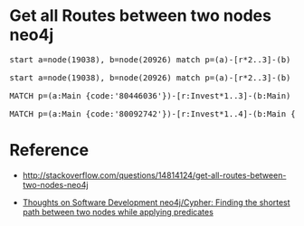 # Get all Routes between two nodes neo4j

<pre>
start a=node(19038), b=node(20926) match p=(a)-[r*2..3]-(b) where not((a)--(b)) with p, relationships(p) as rcoll return p, reduce(totalAmount=0.0, x in rcoll| totalAmount + toFloat(x.amount)) as t order by t DESC

start a=node(19038), b=node(20926) match p=(a)-[r*2..3]-(b) where not((a)--(b)) with p, relationships(p) as rcoll return p, length(rcoll) as t order by t DESC

MATCH p=(a:Main {code:'80446036'})-[r:Invest*1..3]-(b:Main) RETURN p, length(p) as l order by l ASC

MATCH p=(a:Main {code:'80092742'})-[r:Invest*1..4]-(b:Main {code:'80092743'}) RETURN p, length(p) as l order by l DESC
</pre>

# Reference
 
 - http://stackoverflow.com/questions/14814124/get-all-routes-between-two-nodes-neo4j
 
 - [Thoughts on Software Development neo4j/Cypher: Finding the shortest path between two nodes while applying predicates](http://www.markhneedham.com/blog/2012/05/12/neo4jcypher-finding-the-shortest-path-between-two-nodes-while-applying-predicates/)